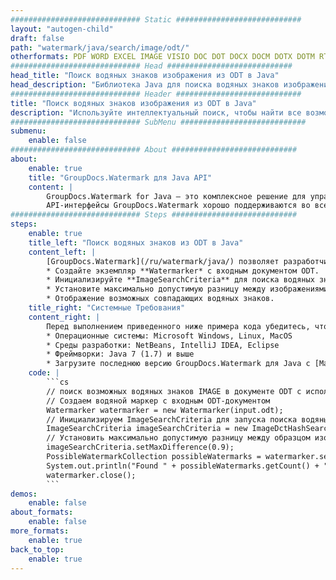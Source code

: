 ```yaml
---
############################# Static ############################
layout: "autogen-child"
draft: false
path: "watermark/java/search/image/odt/"
otherformats: PDF WORD EXCEL IMAGE VISIO DOC DOT DOCX DOCM DOTX DOTM RTF TXT XLSX XLSM XLTM XLT XLTX XLS XLSB XLAM SXC PPTX PPTM PPSX PPSM POTM POT POTX PPT PPS BMP GIF JPEG JP2 PNG TIFF WEBP VSD VDX VSDX VSTX VSX VSSX VSDM VSSM VSTM VTX VDW VSS VST
############################# Head ############################
head_title: "Поиск водяных знаков изображения из ODT в Java"
head_description: "Библиотека Java для поиска водяных знаков изображений в документе ODT с использованием функций интеллектуального поиска в приложениях Java и J2SE с использованием API-интерфейсов GroupDocs.Watermark для Java."
############################# Header ############################
title: "Поиск водяных знаков изображения из ODT в Java"
description: "Используйте интеллектуальный поиск, чтобы найти все возможные водяные знаки изображения из файла ODT в приложениях Java и J2SE. Определите критерии поиска, чтобы найти все совпадающие водяные знаки изображения на всех или определенных страницах исходного документа."
############################# SubMenu ############################
submenu:
    enable: false
############################# About ############################
about:
    enable: true
    title: "GroupDocs.Watermark для Java API"
    content: |
        GroupDocs.Watermark for Java — это комплексное решение для управления водяными знаками для приложений Java. Разработчики могут быстро выполнять такие операции с водяными знаками, как; добавлять, редактировать, искать и удалять различные типы водяных знаков в документах всех популярных форматов файлов. Он поддерживает работу с текстовыми и графическими водяными знаками в различных документах, включая PDF, Microsoft Word, Excel, PowerPoint, Visio, электронную почту и форматы изображений.
        API-интерфейсы GroupDocs.Watermark хорошо поддерживаются во всех основных операционных системах и версиях Java, включая J2SE 7.0 (1.7), J2SE 8.0 (1.8) и Java 10.
############################# Steps ############################
steps:
    enable: true
    title_left: "Поиск водяных знаков из ODT в Java"
    content_left: |
        [GroupDocs.Watermark](/ru/watermark/java/) позволяет разработчикам Java легко выполнять интеллектуальный поиск водяных знаков изображений в своих документах, выполняя несколько простых шагов.
        * Создайте экземпляр **Watermarker* с входным документом ODT.
        * Инициализируйте **ImageSearchCriteria** для поиска водяных знаков.
        * Установите максимально допустимую разницу между изображениями.
        * Отображение возможных совпадающих водяных знаков.
    title_right: "Системные Требования"
    content_right: |
        Перед выполнением приведенного ниже примера кода убедитесь, что в вашей системе установлены следующие предварительные компоненты.
        * Операционные системы: Microsoft Windows, Linux, MacOS
        * Среды разработки: NetBeans, IntelliJ IDEA, Eclipse
        * Фреймворки: Java 7 (1.7) и выше
        * Загрузите последнюю версию GroupDocs.Watermark для Java с [Maven](https://repository.groupdocs.com/webapp/#/artifacts/browse/tree/General/repo/com/groupdocs/groupdocs-watermark)
    code: |
        ```cs
        // поиск возможных водяных знаков IMAGE в документе ODT с использованием Java.
        // Создаем водяной маркер с входным ODT-документом
        Watermarker watermarker = new Watermarker(input.odt);
        // Инициализируем ImageSearchCriteria для запуска поиска водяных знаков
        ImageSearchCriteria imageSearchCriteria = new ImageDctHashSearchCriteria(watermark.jpeg);
        // Установить максимально допустимую разницу между образцом изображения и возможным водяным знаком
        imageSearchCriteria.setMaxDifference(0.9);
        PossibleWatermarkCollection possibleWatermarks = watermarker.search(imageSearchCriteria);
        System.out.println("Found " + possibleWatermarks.getCount() + " possible watermark(s).");
        watermarker.close();        
        ```        
demos:
    enable: false
about_formats:
    enable: false
more_formats:
    enable: true
back_to_top:
    enable: true
---
```


